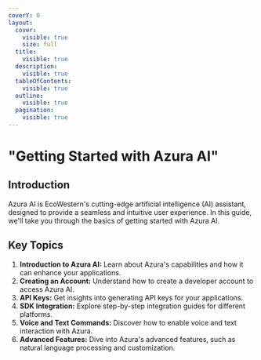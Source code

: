 ```yaml
---
coverY: 0
layout:
  cover:
    visible: true
    size: full
  title:
    visible: true
  description:
    visible: true
  tableOfContents:
    visible: true
  outline:
    visible: true
  pagination:
    visible: true
---
```


# "Getting Started with Azura AI"

## **Introduction**

Azura AI is EcoWestern's cutting-edge artificial intelligence (AI) assistant, designed to provide a seamless and intuitive user experience. In this guide, we'll take you through the basics of getting started with Azura AI.

## **Key Topics**

1. **Introduction to Azura AI:** Learn about Azura's capabilities and how it can enhance your applications.
2. **Creating an Account:** Understand how to create a developer account to access Azura AI.
3. **API Keys:** Get insights into generating API keys for your applications.
4. **SDK Integration:** Explore step-by-step integration guides for different platforms.
5. **Voice and Text Commands:** Discover how to enable voice and text interaction with Azura.
6. **Advanced Features:** Dive into Azura's advanced features, such as natural language processing and customization.

